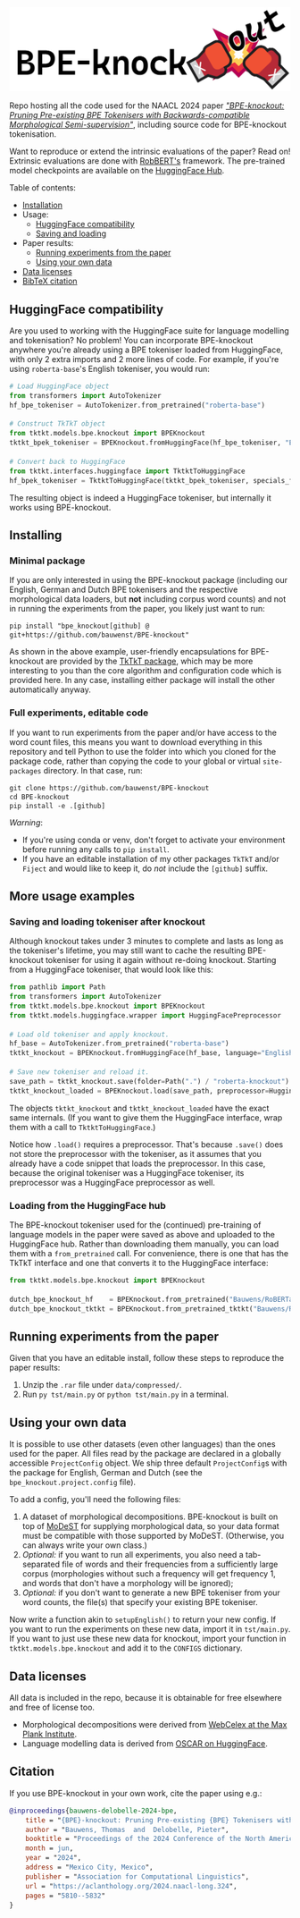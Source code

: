 <img src="doc/logo.png">

Repo hosting all the code used for the NAACL 2024 paper [*"BPE-knockout: Pruning Pre-existing BPE Tokenisers with Backwards-compatible Morphological Semi-supervision"*](https://aclanthology.org/2024.naacl-long.324/),
including source code for BPE-knockout tokenisation.

Want to reproduce or extend the intrinsic evaluations of the paper? Read on!
Extrinsic evaluations are done with [RobBERT's](https://github.com/iPieter/RobBERT) framework. The pre-trained model
checkpoints are available on the [HuggingFace Hub](https://huggingface.co/collections/Bauwens/bpe-knockout-660be8a33336a7e1289be624).

Table of contents:
- [Installation](#installing)
- Usage:
  - [HuggingFace compatibility](#huggingface-compatibility)
  - [Saving and loading](#more-usage-examples)
- Paper results:
  - [Running experiments from the paper](#running-experiments-from-the-paper)
  - [Using your own data](#using-your-own-data)
- [Data licenses](#data-licenses)
- [BibTeX citation](#citation)

## HuggingFace compatibility
Are you used to working with the HuggingFace suite for language modelling and tokenisation? No problem!
You can incorporate BPE-knockout anywhere you're already using a BPE tokeniser loaded from HuggingFace, 
with only 2 extra imports and 2 more lines of code. For example, if you're using `roberta-base`'s English tokeniser, 
you would run:
```python
# Load HuggingFace object
from transformers import AutoTokenizer
hf_bpe_tokeniser = AutoTokenizer.from_pretrained("roberta-base")

# Construct TkTkT object
from tktkt.models.bpe.knockout import BPEKnockout
tktkt_bpek_tokeniser = BPEKnockout.fromHuggingFace(hf_bpe_tokeniser, "English")

# Convert back to HuggingFace
from tktkt.interfaces.huggingface import TktktToHuggingFace
hf_bpek_tokeniser = TktktToHuggingFace(tktkt_bpek_tokeniser, specials_from=hf_bpe_tokeniser)
```
The resulting object is indeed a HuggingFace tokeniser, but internally it works using BPE-knockout.

## Installing
### Minimal package
If you are only interested in using the BPE-knockout package (including our English, German and Dutch BPE tokenisers and
the respective morphological data loaders, but **not** including corpus word counts) and not in running the experiments
from the paper, you likely just want to run:
```shell
pip install "bpe_knockout[github] @ git+https://github.com/bauwenst/BPE-knockout"
```
As shown in the above example, user-friendly encapsulations for BPE-knockout are provided by the [TkTkT package](https://github.com/bauwenst/TkTkT),
which may be more interesting to you than the core algorithm and configuration code which is provided here. In any case, installing
either package will install the other automatically anyway.

### Full experiments, editable code
If you want to run experiments from the paper and/or have access to the word count files, this means you want to download
everything in this repository and tell Python to use the folder into which you cloned for the package code, rather than
copying the code to your global or virtual `site-packages` directory. In that case, run:
```shell
git clone https://github.com/bauwenst/BPE-knockout
cd BPE-knockout
pip install -e .[github]
```
*Warning*:
- If you're using conda or venv, don't forget to activate your environment before running any calls to `pip install`.
- If you have an editable installation of my other packages `TkTkT` and/or `Fiject` and would like to keep it, do *not* include the `[github]` suffix.

## More usage examples
### Saving and loading tokeniser after knockout
Although knockout takes under 3 minutes to complete and lasts as long as the tokeniser's lifetime, you may still want to
cache the resulting BPE-knockout tokeniser for using it again without re-doing knockout. Starting from a HuggingFace tokeniser,
that would look like this:
```python
from pathlib import Path
from transformers import AutoTokenizer
from tktkt.models.bpe.knockout import BPEKnockout
from tktkt.models.huggingface.wrapper import HuggingFacePreprocessor

# Load old tokeniser and apply knockout.
hf_base = AutoTokenizer.from_pretrained("roberta-base")
tktkt_knockout = BPEKnockout.fromHuggingFace(hf_base, language="English")

# Save new tokeniser and reload it.
save_path = tktkt_knockout.save(folder=Path(".") / "roberta-knockout")
tktkt_knockout_loaded = BPEKnockout.load(save_path, preprocessor=HuggingFacePreprocessor(hf_base))
```
The objects `tktkt_knockout` and `tktkt_knockout_loaded` have the exact same internals. (If you want to give them the
HuggingFace interface, wrap them with a call to `TktktToHuggingFace`.)

Notice how `.load()` requires a preprocessor. That's because `.save()` does not store the preprocessor with the tokeniser,
as it assumes that you already have a code snippet that loads the preprocessor. In this case, because the original tokeniser
was a HuggingFace tokeniser, its preprocessor was a HuggingFace preprocessor as well.

### Loading from the HuggingFace hub
The BPE-knockout tokeniser used for the (continued) pre-training of language models in the paper were saved as above and
uploaded to the HuggingFace hub. Rather than downloading them manually, you can load them with a `from_pretrained` call.
For convenience, there is one that has the TkTkT interface and one that converts it to the HuggingFace interface:
```python
from tktkt.models.bpe.knockout import BPEKnockout

dutch_bpe_knockout_hf    = BPEKnockout.from_pretrained("Bauwens/RoBERTa-nl_BPE_30k_BPE-knockout_9k")
dutch_bpe_knockout_tktkt = BPEKnockout.from_pretrained_tktkt("Bauwens/RoBERTa-nl_BPE_30k_BPE-knockout_9k")
```

## Running experiments from the paper
Given that you have an editable install, follow these steps to reproduce the paper results:
1. Unzip the `.rar` file under `data/compressed/`.
2. Run `py tst/main.py` or `python tst/main.py` in a terminal.

## Using your own data
It is possible to use other datasets (even other languages) than the ones used for the paper.
All files read by the package are declared in a globally accessible `ProjectConfig` object. We ship three default
`ProjectConfig`s with the package for English, German and Dutch (see the `bpe_knockout.project.config` file).

To add a config, you'll need the following files:
   1. A dataset of morphological decompositions. BPE-knockout is built on top of [MoDeST](https://github.com/bauwenst/MoDeST)
      for supplying morphological data, so your data format must be compatible with those supported by MoDeST. (Otherwise,
      you can always write your own class.)
   2. *Optional:* if you want to run all experiments, you also need a tab-separated file of words and their frequencies from a sufficiently large corpus (morphologies without such a frequency will get frequency 1, and words that don't have a morphology will be ignored);
   3. *Optional:* if you don't want to generate a new BPE tokeniser from your word counts, the file(s) that specify your 
      existing BPE tokeniser.

Now write a function akin to `setupEnglish()` to return your new config. If you want to run the experiments on these new data, 
import it in `tst/main.py`. If you want to just use these new data for knockout, import your function in `tktkt.models.bpe.knockout`
and add it to the `CONFIGS` dictionary.

## Data licenses
All data is included in the repo, because it is obtainable for free elsewhere and free of license too.
- Morphological decompositions were derived from [WebCelex at the Max Plank Institute](http://celex.mpi.nl/).
- Language modelling data is derived from [OSCAR on HuggingFace](https://huggingface.co/datasets/oscar).

## Citation
If you use BPE-knockout in your own work, cite the paper using e.g.:
```bibtex
@inproceedings{bauwens-delobelle-2024-bpe,
    title = "{BPE}-knockout: Pruning Pre-existing {BPE} Tokenisers with Backwards-compatible Morphological Semi-supervision",
    author = "Bauwens, Thomas  and  Delobelle, Pieter",
    booktitle = "Proceedings of the 2024 Conference of the North American Chapter of the Association for Computational Linguistics: Human Language Technologies (Volume 1: Long Papers)",
    month = jun,
    year = "2024",
    address = "Mexico City, Mexico",
    publisher = "Association for Computational Linguistics",
    url = "https://aclanthology.org/2024.naacl-long.324",
    pages = "5810--5832"
}
```
